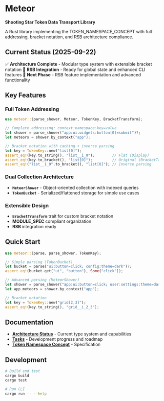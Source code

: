 # Meteor

**Shooting Star Token Data Transport Library**

A Rust library implementing the TOKEN_NAMESPACE_CONCEPT with full addressing, bracket notation, and RSB architecture compliance.

## Current Status (2025-09-22)

✅ **Architecture Complete** - Modular type system with extensible bracket notation
🚧 **RSB Integration** - Ready for global state and enhanced CLI features
🎯 **Next Phase** - RSB feature implementation and advanced functionality

## Key Features

### Full Token Addressing
```rust
use meteor::{parse_shower, Meteor, TokenKey, BracketTransform};

// Complete addressing: context:namespace:key=value
let shower = parse_shower("app:ui.widgets:button[0]=submit")?;
let meteors = shower.by_context("app");

// Bracket notation with caching + inverse parsing
let key = TokenKey::new("list[0]");
assert_eq!(key.to_string(), "list__i_0");        // Flat (Display)
assert_eq!(key.to_bracket(), "list[0]");         // Original (BracketTransform)
assert_eq!("list__i_0".to_bracket(), "list[0]"); // Inverse parsing
```

### Dual Collection Architecture
- **`MeteorShower`** - Object-oriented collection with indexed queries
- **`TokenBucket`** - Serialized/flattened storage for simple use cases

### Extensible Design
- **`BracketTransform`** trait for custom bracket notation
- **MODULE_SPEC** compliant organization
- **RSB** integration ready

## Quick Start

```rust
use meteor::{parse, parse_shower, TokenKey};

// Simple parsing (TokenBucket)
let bucket = parse("ui:button=click; config:theme=dark")?;
assert_eq!(bucket.get("ui", "button"), Some("click"));

// Advanced parsing (MeteorShower)
let shower = parse_shower("app:ui:button=click; user:settings:theme=dark")?;
let app_meteors = shower.by_context("app");

// Bracket notation
let key = TokenKey::new("grid[2,3]");
assert_eq!(key.to_string(), "grid__i_2_3");
```

## Documentation

- **[Architecture Status](docs/procs/ARCHITECTURE_STATUS.md)** - Current type system and capabilities
- **[Tasks](docs/procs/TASKS.txt)** - Development progress and roadmap
- **[Token Namespace Concept](docs/ref/TOKEN_NAMESPACE_CONCEPT.md)** - Specification

## Development

```bash
# Build and test
cargo build
cargo test

# Run CLI
cargo run -- --help
```
